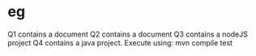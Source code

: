 # eg

Q1 contains a document
Q2 contains a document
Q3 contains a nodeJS project
Q4 contains a java project.  Execute using: mvn compile test
